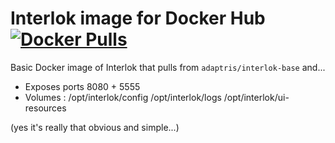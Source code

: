 # Interlok image for Docker Hub [![Docker Pulls](https://img.shields.io/docker/pulls/adaptris/interlok.svg)](https://hub.docker.com/r/adaptris/interlok/)

Basic Docker image of Interlok that pulls from `adaptris/interlok-base` and...

* Exposes ports 8080 + 5555
* Volumes : /opt/interlok/config /opt/interlok/logs /opt/interlok/ui-resources

(yes it's really that obvious and simple...)
